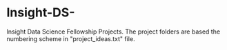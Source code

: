 # Insight-DS-
Insight Data Science Fellowship Projects.
The project folders are based the numbering scheme in "project_ideas.txt" file.
